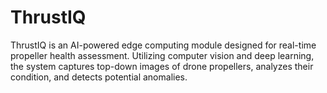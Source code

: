 # ThrustIQ
ThrustIQ is an AI-powered edge computing module designed for real-time propeller health assessment. Utilizing computer vision and deep learning, the system captures top-down images of drone propellers, analyzes their condition, and detects potential anomalies.
